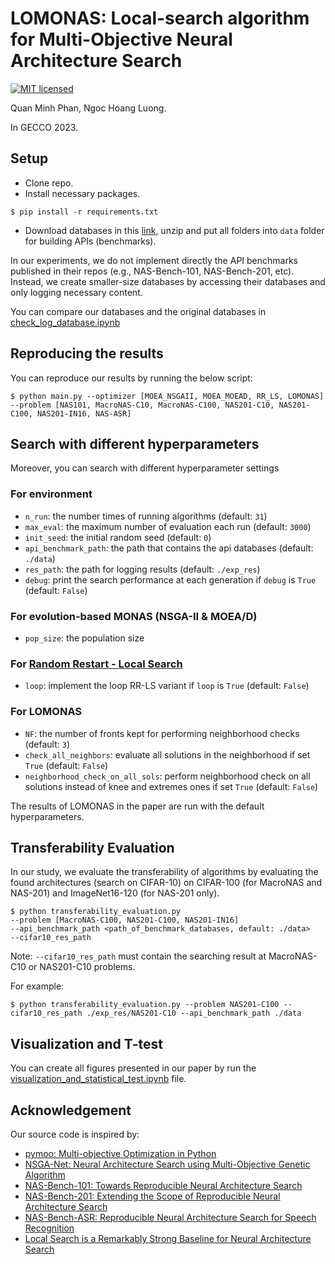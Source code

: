 # LOMONAS: Local-search algorithm for Multi-Objective Neural Architecture Search
[![MIT licensed](https://img.shields.io/badge/license-MIT-brightgreen.svg)](LICENSE.md)

Quan Minh Phan, Ngoc Hoang Luong.

In GECCO 2023.
## Setup
- Clone repo.
- Install necessary packages.
```
$ pip install -r requirements.txt
```
-  Download databases in this [link](https://drive.google.com/drive/folders/1jAX-By0UUOld_vLRLBLX1GppQ6lhcOvS?usp=sharing), unzip and put all folders into ```data``` folder for building APIs (benchmarks).

In our experiments, we do not implement directly the API benchmarks published in their repos (e.g., NAS-Bench-101, NAS-Bench-201, etc).
Instead, we create smaller-size databases by accessing their databases and only logging necessary content.

You can compare our databases and the original databases in [check_log_database.ipynb](check_log_database.ipynb)
## Reproducing the results
You can reproduce our results by running the below script:
```shell
$ python main.py --optimizer [MOEA_NSGAII, MOEA_MOEAD, RR_LS, LOMONAS] --problem [NAS101, MacroNAS-C10, MacroNAS-C100, NAS201-C10, NAS201-C100, NAS201-IN16, NAS-ASR]
```
## Search with different hyperparameters
Moreover, you can search with different hyperparameter settings
### For environment
- `n_run`: the number times of running algorithms (default: `31`)
- `max_eval`: the maximum number of evaluation each run (default: `3000`)
- `init_seed`: the initial random seed (default: `0`)
- `api_benchmark_path`: the path that contains the api databases (default: `./data`)
- `res_path`: the path for logging results (default: `./exp_res`)
- `debug`: print the search performance at each generation if `debug` is `True` (default: `False`)
### For evolution-based MONAS (NSGA-II & MOEA/D)
- `pop_size`: the population size
### For [Random Restart - Local Search](https://github.com/tdenottelander/MacroNAS)
- `loop`: implement the loop RR-LS variant if `loop` is `True` (default: `False`)
### For LOMONAS
- `NF`: the number of fronts kept for performing neighborhood checks (default: `3`)
- `check_all_neighbors`: evaluate all solutions in the neighborhood if set `True` (default: `False`)
- `neighborhood_check_on_all_sols`: perform neighborhood check on all solutions instead of knee and extremes ones if set `True` (default: `False`)

The results of LOMONAS in the paper are run with the default hyperparameters.

## Transferability Evaluation
In our study, we evaluate the transferability of algorithms by evaluating the found architectures (search on CIFAR-10) on CIFAR-100 (for MacroNAS and NAS-201) and ImageNet16-120 (for NAS-201 only).

```shell
$ python transferability_evaluation.py
--problem [MacroNAS-C100, NAS201-C100, NAS201-IN16]
--api_benchmark_path <path_of_benchmark_databases, default: ./data>
--cifar10_res_path
```
Note: ```--cifar10_res_path``` must contain the searching result at MacroNAS-C10 or NAS201-C10 problems.

For example:
```shell
$ python transferability_evaluation.py --problem NAS201-C100 --cifar10_res_path ./exp_res/NAS201-C10 --api_benchmark_path ./data
```
## Visualization and T-test
You can create all figures presented in our paper by run the [visualization_and_statistical_test.ipynb](visualization_and_statistical_test.ipynb) file.

## Acknowledgement
Our source code is inspired by:
- [pymoo: Multi-objective Optimization in Python](https://github.com/anyoptimization/pymoo)
- [NSGA-Net: Neural Architecture Search using Multi-Objective Genetic Algorithm](https://github.com/ianwhale/nsga-net)
- [NAS-Bench-101: Towards Reproducible Neural Architecture Search](https://github.com/google-research/nasbench)
- [NAS-Bench-201: Extending the Scope of Reproducible Neural Architecture Search](https://github.com/D-X-Y/NAS-Bench-201)
- [NAS-Bench-ASR: Reproducible Neural Architecture Search for Speech Recognition](https://github.com/AbhinavMehrotra/nb-asr)
- [Local Search is a Remarkably Strong Baseline for Neural Architecture Search](https://github.com/tdenottelander/MacroNAS)
